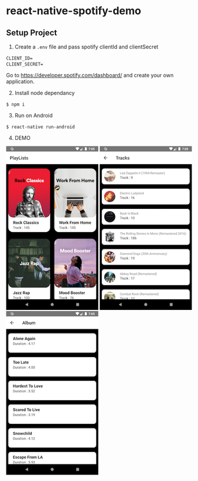 # react-native-spotify-demo

## Setup Project

1. Create a `.env` file and pass spotify clientId and clientSecret

```
CLIENT_ID=
CLIENT_SECRET=
```

Go to https://developer.spotify.com/dashboard/ and create your own application.

2. Install node dependancy

```
$ npm i
```

3. Run on Android

```
$ react-native run-android
```

4. DEMO

![alt text](https://github.com/nakulkundaliya/react-native-spotify-demo/blob/master/screenshots/Playlist.png)
![alt text](https://github.com/nakulkundaliya/react-native-spotify-demo/blob/master/screenshots/TrackList.png)
![alt text](https://github.com/nakulkundaliya/react-native-spotify-demo/blob/master/screenshots/AlbumList.png)
